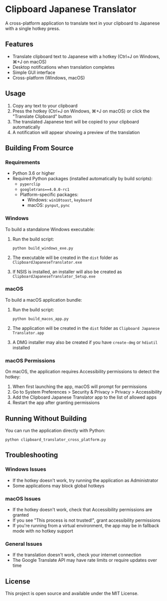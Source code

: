 # Clipboard Japanese Translator

A cross-platform application to translate text in your clipboard to Japanese with a single hotkey press.

## Features

- Translate clipboard text to Japanese with a hotkey (Ctrl+J on Windows, ⌘+J on macOS)
- Desktop notifications when translation completes
- Simple GUI interface
- Cross-platform (Windows, macOS)

## Usage

1. Copy any text to your clipboard
2. Press the hotkey (Ctrl+J on Windows, ⌘+J on macOS) or click the "Translate Clipboard" button
3. The translated Japanese text will be copied to your clipboard automatically
4. A notification will appear showing a preview of the translation

## Building From Source

### Requirements

- Python 3.6 or higher
- Required Python packages (installed automatically by build scripts):
  - `pyperclip`
  - `googletrans==4.0.0-rc1`
  - Platform-specific packages:
    - Windows: `win10toast`, `keyboard`
    - macOS: `pynput`, `pync`

### Windows

To build a standalone Windows executable:

1. Run the build script:
   ```
   python build_windows_exe.py
   ```

2. The executable will be created in the `dist` folder as `ClipboardJapaneseTranslator.exe`

3. If NSIS is installed, an installer will also be created as `ClipboardJapaneseTranslator_Setup.exe`

### macOS

To build a macOS application bundle:

1. Run the build script:
   ```
   python build_macos_app.py
   ```

2. The application will be created in the `dist` folder as `Clipboard Japanese Translator.app`

3. A DMG installer may also be created if you have `create-dmg` or `hdiutil` installed

### macOS Permissions

On macOS, the application requires Accessibility permissions to detect the hotkey:

1. When first launching the app, macOS will prompt for permissions
2. Go to System Preferences > Security & Privacy > Privacy > Accessibility
3. Add the Clipboard Japanese Translator app to the list of allowed apps
4. Restart the app after granting permissions

## Running Without Building

You can run the application directly with Python:

```
python clipboard_translator_cross_platform.py
```

## Troubleshooting

### Windows Issues

- If the hotkey doesn't work, try running the application as Administrator
- Some applications may block global hotkeys

### macOS Issues

- If the hotkey doesn't work, check that Accessibility permissions are granted
- If you see "This process is not trusted!", grant accessibility permissions
- If you're running from a virtual environment, the app may be in fallback mode with no hotkey support

### General Issues

- If the translation doesn't work, check your internet connection
- The Google Translate API may have rate limits or require updates over time

## License

This project is open source and available under the MIT License.